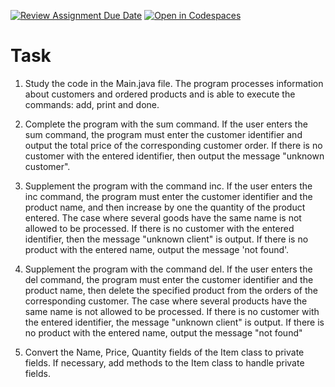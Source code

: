 [![Review Assignment Due Date](https://classroom.github.com/assets/deadline-readme-button-24ddc0f5d75046c5622901739e7c5dd533143b0c8e959d652212380cedb1ea36.svg)](https://classroom.github.com/a/P0KkEUKH)
[![Open in Codespaces](https://classroom.github.com/assets/launch-codespace-7f7980b617ed060a017424585567c406b6ee15c891e84e1186181d67ecf80aa0.svg)](https://classroom.github.com/open-in-codespaces?assignment_repo_id=13924757)
# Task 
1) Study the code in the Main.java file. The program processes information about customers and ordered products and is able to execute the commands: add, print and done.

2) Complete the program with the sum command. If the user enters the sum command, the program must enter the customer identifier and output the total price of the corresponding customer order. If there is no customer with the entered identifier, then output the message "unknown customer".

3) Supplement the program with the command inc. If the user enters the inc command, the program must enter the customer identifier and the product name, and then increase by one the quantity of the product entered. The case where several goods have the same name is not allowed to be processed. If there is no customer with the entered identifier, then the message "unknown client" is output. If there is no product with the entered name, output the message 'not found'.

4) Supplement the program with the command del. If the user enters the del command, the program must enter the customer identifier and the product name, then delete the specified product from the orders of the corresponding customer. The case where several products have the same name is not allowed to be processed. If there is no customer with the entered identifier, the message "unknown client" is output. If there is no product with the entered name, output the message "not found"

5) Convert the Name, Price, Quantity fields of the Item class to private fields. If necessary, add methods to the Item class to handle private fields.


